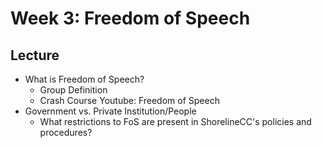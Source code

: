 # Week 3: Freedom of Speech

## Lecture
- What is Freedom of Speech?
  - Group Definition
  - Crash Course Youtube: Freedom of Speech
- Government vs. Private Institution/People
  - What restrictions to FoS are present in ShorelineCC's policies and procedures?
